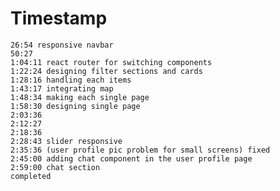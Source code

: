 # Timestamp

    26:54 responsive navbar
    50:27
    1:04:11 react router for switching components
    1:22:24 designing filter sections and cards
    1:28:16 handling each items
    1:43:17 integrating map
    1:48:34 making each single page
    1:58:30 designing single page
    2:03:36
    2:12:27
    2:18:36
    2:28:43 slider responsive
    2:35:36 (user profile pic problem for small screens) fixed
    2:45:00 adding chat component in the user profile page
    2:59:00 chat section
    completed